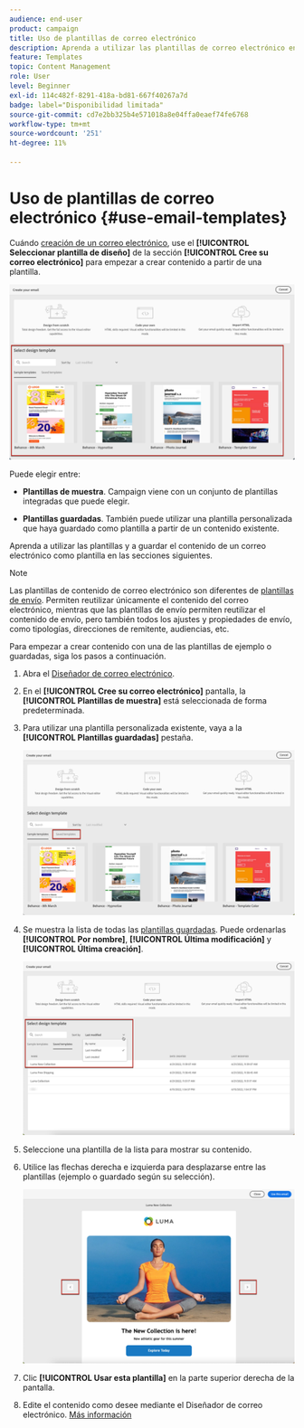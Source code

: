 ```yaml
---
audience: end-user
product: campaign
title: Uso de plantillas de correo electrónico
description: Aprenda a utilizar las plantillas de correo electrónico en Adobe Campaign
feature: Templates
topic: Content Management
role: User
level: Beginner
exl-id: 114c482f-8291-418a-bd81-667f40267a7d
badge: label="Disponibilidad limitada"
source-git-commit: cd7e2bb325b4e571018a8e04ffa0eaef74fe6768
workflow-type: tm+mt
source-wordcount: '251'
ht-degree: 11%

---
```


# Uso de plantillas de correo electrónico {#use-email-templates}

Cuándo [creación de un correo electrónico](../email/create-email.md), use el **[!UICONTROL Seleccionar plantilla de diseño]** de la sección **[!UICONTROL Cree su correo electrónico]** para empezar a crear contenido a partir de una plantilla.

![](assets/email_designer-templates.png)

Puede elegir entre:

* **Plantillas de muestra**. Campaign viene con un conjunto de plantillas integradas que puede elegir.

* **Plantillas guardadas**. También puede utilizar una plantilla personalizada que haya guardado como plantilla a partir de un contenido existente.

Aprenda a utilizar las plantillas y a guardar el contenido de un correo electrónico como plantilla en las secciones siguientes.

>[!NOTE]
>
>Las plantillas de contenido de correo electrónico son diferentes de [plantillas de envío](../msg/delivery-template.md). Permiten reutilizar únicamente el contenido del correo electrónico, mientras que las plantillas de envío permiten reutilizar el contenido de envío, pero también todos los ajustes y propiedades de envío, como tipologías, direcciones de remitente, audiencias, etc.

Para empezar a crear contenido con una de las plantillas de ejemplo o guardadas, siga los pasos a continuación.

1. Abra el [Diseñador de correo electrónico](create-email-content.md).

1. En el **[!UICONTROL Cree su correo electrónico]** pantalla, la **[!UICONTROL Plantillas de muestra]** está seleccionada de forma predeterminada.

1. Para utilizar una plantilla personalizada existente, vaya a la **[!UICONTROL Plantillas guardadas]** pestaña.

   ![](assets/email_designer-saved-templates-tab.png)

1. Se muestra la lista de todas las [plantillas guardadas](#save-as-template). Puede ordenarlas **[!UICONTROL Por nombre]**, **[!UICONTROL Última modificación]** y **[!UICONTROL Última creación]**.

   ![](assets/email_designer-saved-templates.png)

1. Seleccione una plantilla de la lista para mostrar su contenido.

1. Utilice las flechas derecha e izquierda para desplazarse entre las plantillas (ejemplo o guardado según su selección).

   ![](assets/email_designer-saved-templates-navigate.png)

1. Clic **[!UICONTROL Usar esta plantilla]** en la parte superior derecha de la pantalla.

1. Edite el contenido como desee mediante el Diseñador de correo electrónico. [Más información](create-email-content.md)


